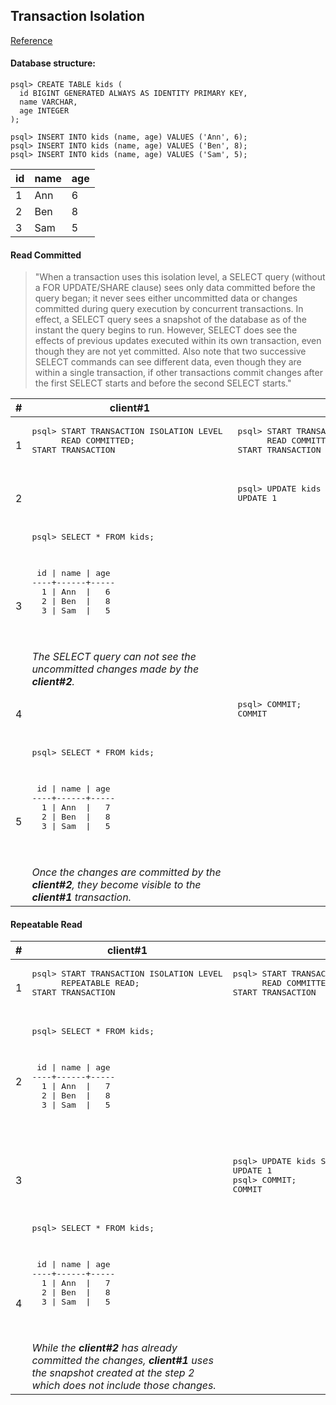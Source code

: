 ## Transaction Isolation

[Reference](https://www.postgresql.org/docs/current/transaction-iso.html)

#### Database structure:

```
psql> CREATE TABLE kids (  
  id BIGINT GENERATED ALWAYS AS IDENTITY PRIMARY KEY,  
  name VARCHAR,  
  age INTEGER  
);

psql> INSERT INTO kids (name, age) VALUES ('Ann', 6);   
psql> INSERT INTO kids (name, age) VALUES ('Ben', 8);
psql> INSERT INTO kids (name, age) VALUES ('Sam', 5);
```
  
| id      | name | age |
| ----------- | ----------- | ----------- |
|1|Ann|6|
|2|Ben|8|  
|3|Sam|5| 


#### Read Committed

> "When a transaction uses this isolation level, a SELECT query (without a FOR UPDATE/SHARE clause) sees only data committed before the query began; it never sees either uncommitted data or changes committed during query execution by concurrent transactions. In effect, a SELECT query sees a snapshot of the database as of the instant the query begins to run. However, SELECT does see the effects of previous updates executed within its own transaction, even though they are not yet committed. Also note that two successive SELECT commands can see different data, even though they are within a single transaction, if other transactions commit changes after the first SELECT starts and before the second SELECT starts."

<table>
  <thead>
    <th>#</th>
    <th>client#1</th>
    <th>client#2</th>
  </thead>
  <tbody>
  <tr>
    <td>1</td>
    <td>
      <pre>
psql> START TRANSACTION ISOLATION LEVEL 
      READ COMMITTED;
START TRANSACTION
      </pre>
    </td>
    <td>
      <pre>
psql> START TRANSACTION ISOLATION LEVEL 
      READ COMMITTED;
START TRANSACTION
      </pre>
    </td>
  </tr>
  <tr>
    <td>2</td>
    <td></td>
    <td>
      <pre>
psql> UPDATE kids SET age=7 WHERE name='Ann';
UPDATE 1
      </pre>
    </td>
  </tr>
  <tr>
    <td>3</td>
    <td>
      <pre>
psql> SELECT * FROM kids;

<p>
 id | name | age
----+------+-----
  1 | Ann  |   6
  2 | Ben  |   8
  3 | Sam  |   5
</p>
    </pre>
    <i>The SELECT query can not see the uncommitted changes made by the <b>client#2</b>.</i>
    </td>
    <td></td>
  </tr>
  <tr>
    <td>4</td>
    <td></td>
    <td>
      <pre>
psql> COMMIT;
COMMIT
      </pre>
    </td>
  </tr>
  <tr>
    <td>5</td>
    <td>
      <pre>
psql> SELECT * FROM kids;

<p>
 id | name | age
----+------+-----
  1 | Ann  |   7
  2 | Ben  |   8
  3 | Sam  |   5
</p>
    </pre>
    <i>Once the changes are committed by the <b>client#2</b>, they become visible to the <b>client#1</b> transaction.</i>
    </td>
    <td></td>
  </tr>
  </tbody>
</table>

#### Repeatable Read

<table>
  <thead>
    <th>#</th>
    <th>client#1</th>
    <th>client#2</th>
  </thead>
  <tbody>
  <tr>
    <td>1</td>
    <td>
      <pre>
psql> START TRANSACTION ISOLATION LEVEL
      REPEATABLE READ;
START TRANSACTION
      </pre>
    </td>
    <td>
      <pre>
psql> START TRANSACTION ISOLATION LEVEL
      READ COMMITTED;
START TRANSACTION
      </pre>
    </td>
  </tr>
  <tr>
    <td>2</td>
    <td>
        <pre>
psql> SELECT * FROM kids;

<p>
 id | name | age
----+------+-----
  1 | Ann  |   7
  2 | Ben  |   8
  3 | Sam  |   5
</p>
    </pre>
    </td>
    <td></td>
  </tr>
    <td>3</td>
    <td></td>
    <td>
      <pre>
psql> UPDATE kids SET age=12 WHERE name='Ben';
UPDATE 1
psql> COMMIT;
COMMIT
      </pre>
    </td>
  </tr>
  <tr>
    <td>4</td>
    <td>
      <pre>
psql> SELECT * FROM kids;

<p>
 id | name | age
----+------+-----
  1 | Ann  |   7
  2 | Ben  |   8
  3 | Sam  |   5
</p>
    </pre>
      <i>While the <b>client#2</b> has already committed the changes, <b>client#1</b> uses the snapshot created at the step 2 which does not include those changes.</i>
    </td>
    <td></td>
  </tr>
  </tbody>
</table>
